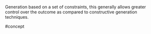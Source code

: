 Generation based on a set of constraints, this generally allows greater control over the outcome as compared to constructive generation techniques.

#concept